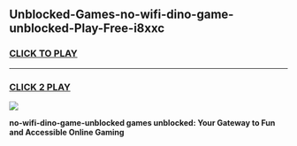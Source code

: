 
## Unblocked-Games-no-wifi-dino-game-unblocked-Play-Free-i8xxc
<h3>
<a href="https://premium76.site?title=no-wifi-dino-game-unblocked&ref=22A">CLICK TO PLAY</a></h3>
<hr>

<h3>
<a href="https://premium76.site?title=no-wifi-dino-game-unblocked&ref=22A">CLICK 2 PLAY</a>
  
</h3>

<a href="https://premium76.site?title=no-wifi-dino-game-unblocked&ref=22A"><img src="https://clearcache.store/games.png"></a>


**no-wifi-dino-game-unblocked games unblocked: Your Gateway to Fun and Accessible Online Gaming**
